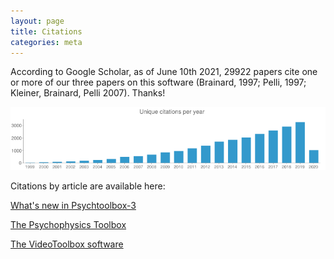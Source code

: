 ```yaml
---
layout: page
title: Citations
categories: meta
---
```

According to Google Scholar, as of June 10th 2021, 29922 papers cite one or more of our three papers on
this software (Brainard, 1997; Pelli, 1997; Kleiner, Brainard, Pelli 2007). Thanks!

![Plot of unique citations per year](/images/CitationsChart.png)


<!--- Disabled: Snippet below can be used to let Google charts api render an updated chart of citations:
![Plot of unique citations per year](http://chart.apis.google.com/chart?chxr=0,0,3500%7C1,1999,2021&chxs=1,676767,10,0,lt,676767&chxt=y,x&chbh=a,8,10&chs=750x150&cht=bvg&chco=3399CC&chds=0,3500&chd=t:19,50,81,120,164,236,310,472,542,658,843,949,1161,1374,1698,1841,2019,2312,2592,2903,3253,3297,1673&chtt=Unique+citations+per+year&chts=676767,13.5)
--->

<!--- How to get these stats: Navigate to scholar.google.com, search for author Denis Pelli, click on his profile link, click on the name of the PTB article -> get nice citation graph / under the links below,
same for David Brainard to get his profile and the link to the original Psychtoolbox article in his profile
--->

Citations by article are available here:

[What's new in Psychtoolbox-3](https://scholar.google.de/citations?user=EO6eQRkAAAAJ&hl=en&oi=sra#d=gs_md_cita-d&u=%2Fcitations%3Fview_op%3Dview_citation%26hl%3Den%26user%3DEO6eQRkAAAAJ%26citation_for_view%3DEO6eQRkAAAAJ%3A0EnyYjriUFMC%26tzom%3D-60)

[The Psychophysics Toolbox](https://scholar.google.de/citations?user=yqfIi9gAAAAJ&hl=en&oi=sra#d=gs_md_cita-d&u=%2Fcitations%3Fview_op%3Dview_citation%26hl%3Den%26user%3DyqfIi9gAAAAJ%26citation_for_view%3DyqfIi9gAAAAJ%3Au5HHmVD_uO8C%26tzom%3D-60)

[The VideoToolbox software](https://scholar.google.de/citations?user=EO6eQRkAAAAJ&hl=en&oi=sra#d=gs_md_cita-d&u=%2Fcitations%3Fview_op%3Dview_citation%26hl%3Den%26user%3DEO6eQRkAAAAJ%26citation_for_view%3DEO6eQRkAAAAJ%3Au5HHmVD_uO8C%26tzom%3D-60)
